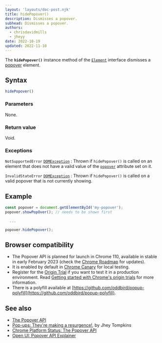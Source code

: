 ```yaml
---
layout: 'layouts/doc-post.njk'
title: hidePopover()
description: Dismisses a popover.
subhead: Dismisses a popover.
authors:
  - chrisdavidmills
  - jheyy
date: 2022-10-19
updated: 2022-11-10
---
```


The **`hidePopover()`** instance method of the [`Element`](https://developer.mozilla.org/docs/Web/API/Element) interface dismisses a [popover](/docs/web-platform/popover-api/) element.

## Syntax

```js
hidePopover()
```

### Parameters

None.

### Return value

Void.

### Exceptions

`NotSupportedError` [`DOMException`](https://developer.mozilla.org/docs/Web/API/DOMException)
: Thrown if `hidePopover()` is called on an element that does not have a valid value of the [`popover`](/docs/web-platform/popover-api/popover-attribute) attribute set on it.

`InvalidStateError` [`DOMException`](https://developer.mozilla.org/docs/Web/API/DOMException)
: Thrown if `hidePopover()` is called on a valid popover that is not currently showing.

## Example

```js
const popover = document.getElementById('my-popover');
popover.showPopOver(); // needs to be shown first

  ...

popover.hidePopover();
```

## Browser compatibility

* The Popover API is planned for launch in Chrome 110, available in stable in early February 2023 (check the [Chrome Roadmap](https://chromestatus.com/roadmap) for updates).
* It is enabled by default in [Chrome Canary](https://www.google.com/chrome/canary/) for local testing.  
* Register for the [Origin Trial](/origintrials/#/view_trial/4500221927649968129) if you want to test it in a production environment. Read [Getting started with Chrome's origin trials](/docs/web-platform/origin-trials/) for more information.
* There is a polyfill available at [https://github.com/oddbird/popup-polyfill](https://github.com/oddbird/popup-polyfill).

## See also

* [The Popover API](/docs/web-platform/popover-api/)
* [Pop-ups: They're making a resurgence!](/blog/pop-ups-theyre-making-a-resurgence/), by Jhey Tompkins
* [Chrome Platform Status: The Popover API](https://chromestatus.com/feature/5463833265045504) 
* [Open UI: Popover API Explainer](https://open-ui.org/components/popup.research.explainer)